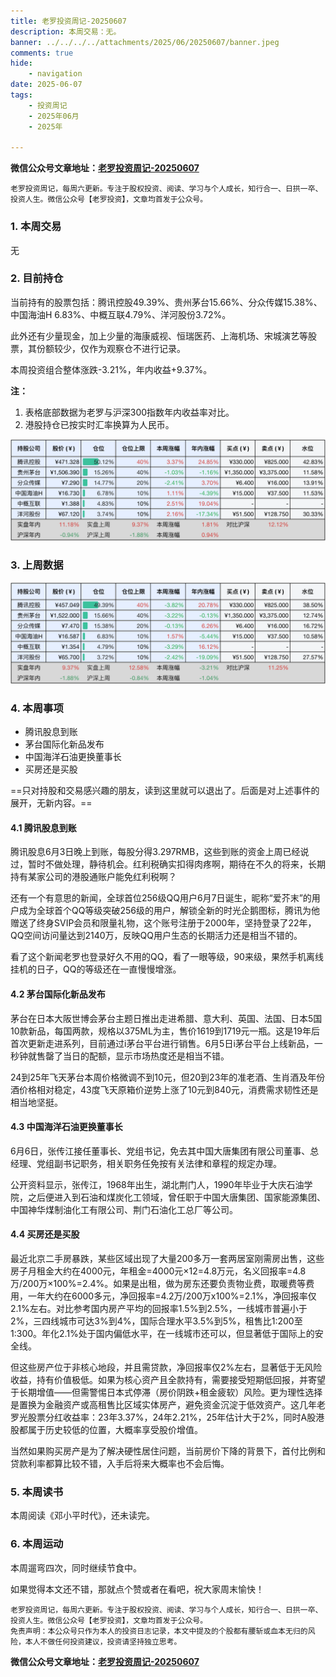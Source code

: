 ```yaml
---
title: 老罗投资周记-20250607
description: 本周交易：无。
banner: ../../../../attachments/2025/06/20250607/banner.jpeg
comments: true
hide:
    - navigation
date: 2025-06-07
tags:
    - 投资周记
    - 2025年06月
    - 2025年

---
```


__微信公众号文章地址：[老罗投资周记-20250607](https://mp.weixin.qq.com/s/lHR0XrCbhlounm6NcjDypw)__

```
老罗投资周记，每周六更新。专注于股权投资、阅读、学习与个人成长，知行合一、日拱一卒、投资人生。微信公众号【老罗投资】，文章均首发于公众号。
```

### 1. 本周交易

无

### 2. 目前持仓

当前持有的股票包括：腾讯控股49.39%、贵州茅台15.66%、分众传媒15.38%、中国海油H 6.83%、中概互联4.79%、洋河股份3.72%。

此外还有少量现金，加上少量的海康威视、恒瑞医药、上海机场、宋城演艺等股票，其份额较少，仅作为观察仓不进行记录。

本周投资组合整体涨跌<span class="green">-3.21%</span>，年内收益<span class="red">+9.37%</span>。

**注：**

1. 表格底部数据为老罗与沪深300指数年内收益率对比。
2. 港股持仓已按实时汇率换算为人民币。

![目前持仓](../../../attachments/2025/06/20250607/1.jpg)

### 3. 上周数据

![上周数据](../../../attachments/2025/06/20250607/2.jpg)

### 4. 本周事项

+ 腾讯股息到账
+ 茅台​​国际化新品发布
+ 中国海洋石油更换董事长
+ 买房还是买股

==只对持股和交易感兴趣的朋友，读到这里就可以退出了。后面是对上述事件的展开，无新内容。==

#### 4.1 腾讯股息到账

腾讯股息6月3日晚上到账，每股分得3.297RMB，这些到账的资金上周已经说过，暂时不做处理，静待机会。红利税确实扣得肉疼啊，期待在不久的将来，长期持有某家公司的港股通账户能免红利税啊？

还有一个有意思的新闻，全球首位256级QQ用户6月7日诞生，昵称“爱芥末”的用户成为全球首个QQ等级突破256级的用户，解锁全新的时光企鹅图标，腾讯为他赠送了终身SVIP会员和限量礼物，这个账号注册于2000年，坚持登录了22年，QQ空间访问量达到2140万，反映QQ用户生态的长期活力还是相当不错的。

看了这个新闻老罗也登录好久不用的QQ，看了一眼等级，90来级，果然手机离线挂机的日子，QQ的等级还在一直慢慢增涨。

#### 4.2 茅台​​国际化新品发布

茅台在日本大阪世博会茅台主题日推出走进希腊、意大利、英国、法国、日本5国10款新品，每国两款，规格以375ML为主，售价1619到1719元一瓶。这是19年后首次更新走进系列，目前通过i茅台平台进行销售。6月5日i茅台平台上线新品，一秒钟就售罄了当日的配额，显示市场热度还是相当不错。

24到25年飞天茅台本周价格微调不到10元，但20到23年的准老酒、生肖酒及年份酒价格相对稳定，43度飞天原箱价逆势上涨了10元到840元，消费需求韧性还是相当地坚挺。

#### 4.3 中国海洋石油更换董事长

6月6日，张传江接任董事长、党组书记，免去其中国大唐集团有限公司董事、总经理、党组副书记职务，相关职务任免按有关法律和章程的规定办理。

公开资料显示，张传江，1968年出生，湖北荆门人，1990年毕业于大庆石油学院，之后便进入到石油和煤炭化工领域，曾任职于中国大唐集团、国家能源集团、中国神华煤制油化工有限公司、荆门石油化工总厂等公司。

#### 4.4 买房还是买股

最近北京二手房暴跌，某些区域出现了大量200多万一套两居室刚需房出售，这些房子月租金大约在4000元，年租金=4000元×12=​4.8万元​，名义回报率=4.8万/200万×100%=2.4%​。如果是出租，做为房东还要负责物业费，取暖费等费用，一年大约在6000多元，净回报率=4.2万/200万x100%=2.1%，净回报率仅2.1%左右。对比参考​​国内房产平均的回报率1.5%到2.5%，一线城市普遍小于2%，三四线城市可达3%到4%，国际合理水平3.5%到5%，租售比1:200至1:300。年化2.1%处于国内偏低水平，在一线城市还可以，但显著低于国际上的安全线。

但这些房产位于​​非核心地段，并且需贷款​​，净回报率仅2%左右，​​显著低于无风险收益​​，持有价值极低。如果为​​核心资产且全款持有​​，需要接受短期低回报，并寄望于长期增值——但需警惕日本式停滞（房价阴跌+租金疲软）风险。更为理性选择​​是置换为金融资产或高租售比区域实体房产，避免资金沉淀于低效资产。这几年老罗光股票分红收益率：23年3.37%，24年2.21%，25年估计大于2%，同时A股港股都属于历史较低的位置，大概率享受股价增值。

当然如果购买房产是为了解决硬性居住问题，当前房价下降的背景下，首付比例和贷款利率都算比较不错，入手后将来大概率也不会后悔。

### 5. 本周读书

本周阅读《邓小平时代》，还未读完。

### 6. 本周运动

本周遛弯四次，同时继续节食中。

如果觉得本文还不错，那就点个赞或者在看吧，祝大家周末愉快！

```
老罗投资周记，每周六更新。专注于股权投资、阅读、学习与个人成长，知行合一、日拱一卒、投资人生。微信公众号【老罗投资】，文章均首发于公众号。
免责声明：本公众号只作为本人的投资日志记录，本文中提及的个股都有腰斩或血本无归的风险，本人不做任何投资建议，投资请坚持独立思考。
```

__微信公众号文章地址：[老罗投资周记-20250607](https://mp.weixin.qq.com/s/lHR0XrCbhlounm6NcjDypw)__